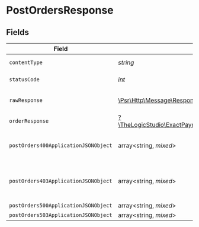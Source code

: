 # PostOrdersResponse


## Fields

| Field                                                                                                        | Type                                                                                                         | Required                                                                                                     | Description                                                                                                  |
| ------------------------------------------------------------------------------------------------------------ | ------------------------------------------------------------------------------------------------------------ | ------------------------------------------------------------------------------------------------------------ | ------------------------------------------------------------------------------------------------------------ |
| `contentType`                                                                                                | *string*                                                                                                     | :heavy_check_mark:                                                                                           | HTTP response content type for this operation                                                                |
| `statusCode`                                                                                                 | *int*                                                                                                        | :heavy_check_mark:                                                                                           | HTTP response status code for this operation                                                                 |
| `rawResponse`                                                                                                | [\Psr\Http\Message\ResponseInterface](https://www.php-fig.org/psr/psr-7/#33-psrhttpmessageresponseinterface) | :heavy_minus_sign:                                                                                           | Raw HTTP response; suitable for custom response parsing                                                      |
| `orderResponse`                                                                                              | [?\TheLogicStudio\ExactPayments\Models\Shared\OrderResponse](../../models/shared/OrderResponse.md)           | :heavy_minus_sign:                                                                                           | Order created.                                                                                               |
| `postOrders400ApplicationJSONObject`                                                                         | array<string, *mixed*>                                                                                       | :heavy_minus_sign:                                                                                           | **Bad Request**\<br/>When there are errors in the payload<br/>                                               |
| `postOrders403ApplicationJSONObject`                                                                         | array<string, *mixed*>                                                                                       | :heavy_minus_sign:                                                                                           | **Access Denied**\<br/>Credentials supplied do not grant access to the requested resource.<br/>              |
| `postOrders500ApplicationJSONObject`                                                                         | array<string, *mixed*>                                                                                       | :heavy_minus_sign:                                                                                           | **Internal Server Error**<br/>                                                                               |
| `postOrders503ApplicationJSONObject`                                                                         | array<string, *mixed*>                                                                                       | :heavy_minus_sign:                                                                                           | **Service Unavailable**<br/>                                                                                 |